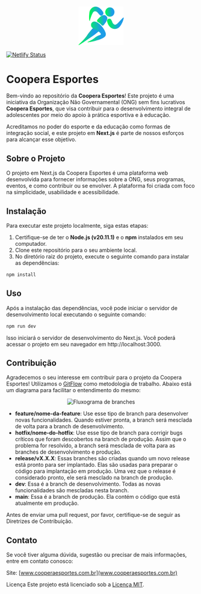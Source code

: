 <p align="center">
  <a href="https://www.cooperaesportes.com.br" target="blank"><img src="https://raw.githubusercontent.com/jordyfontoura/coopera-frontend/main/src/assets/logo.png" width="120" alt="Coopera Esportes" /></a>
</p>

[![Netlify Status](https://api.netlify.com/api/v1/badges/70cec5fc-c448-44d6-a400-e66a0e890d17/deploy-status)](https://app.netlify.com/sites/cooperaesportes/deploys)

# Coopera Esportes

Bem-vindo ao repositório da **Coopera Esportes**! Este projeto é uma iniciativa da Organização Não Governamental (ONG) sem fins lucrativos **Coopera Esportes**, que visa contribuir para o desenvolvimento integral de adolescentes por meio do apoio à prática esportiva e à educação.

Acreditamos no poder do esporte e da educação como formas de integração social, e este projeto em **Next.js** é parte de nossos esforços para alcançar esse objetivo.

## Sobre o Projeto

O projeto em Next.js da Coopera Esportes é uma plataforma web desenvolvida para fornecer informações sobre a ONG, seus programas, eventos, e como contribuir ou se envolver. A plataforma foi criada com foco na simplicidade, usabilidade e acessibilidade.

## Instalação

Para executar este projeto localmente, siga estas etapas:

1. Certifique-se de ter o **Node.js (v20.11.1)** e o **npm** instalados em seu computador.
2. Clone este repositório para o seu ambiente local.
3. No diretório raiz do projeto, execute o seguinte comando para instalar as dependências:

```bash
npm install
```

## Uso
Após a instalação das dependências, você pode iniciar o servidor de desenvolvimento local executando o seguinte comando:

```bash
npm run dev
```

Isso iniciará o servidor de desenvolvimento do Next.js. Você poderá acessar o projeto em seu navegador em http://localhost:3000.

## Contribuição
Agradecemos o seu interesse em contribuir para o projeto da Coopera Esportes! Utilizamos o [GitFlow](https://www.atlassian.com/br/git/tutorials/comparing-workflows/gitflow-workflow) como metodologia de trabalho. Abaixo está um diagrama para facilitar o entendimento do mesmo:

<p align="center">
  <img src="https://wac-cdn.atlassian.com/dam/jcr:cc0b526e-adb7-4d45-874e-9bcea9898b4a/04%20Hotfix%20branches.svg" alt="Fluxograma de branches"/>
</p>

- **feature/nome-da-feature**: Use esse tipo de branch para desenvolver novas funcionalidades. Quando estiver pronta, a branch será mesclada de volta para a branch de desenvolvimento.
- **hotfix/nome-do-hotfix**: Use esse tipo de branch para corrigir bugs críticos que foram descobertos na branch de produção. Assim que o problema for resolvido, a branch será mesclada de volta para as branches de desenvolvimento e produção.
- **release/vX.X.X**: Essas branches são criadas quando um novo release está pronto para ser implantado. Elas são usadas para preparar o código para implantação em produção. Uma vez que o release é considerado pronto, ele será mesclado na branch de produção.
- **dev**: Essa é a branch de desenvolvimento. Todas as novas funcionalidades são mescladas nesta branch.
- **main**: Essa é a branch de produção. Ela contém o código que está atualmente em produção.


Antes de enviar uma pull request, por favor, certifique-se de seguir as Diretrizes de Contribuição.

## Contato
Se você tiver alguma dúvida, sugestão ou precisar de mais informações, entre em contato conosco:

Site: [www.cooperaesportes.com.br](www.cooperaesportes.com.br)

Licença
Este projeto está licenciado sob a [Licença MIT](LICENSE).